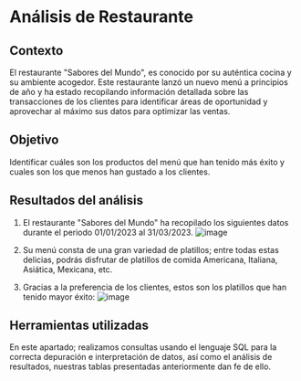 # **Análisis de Restaurante**

## Contexto
 El restaurante "Sabores del Mundo", es conocido por su auténtica cocina y su ambiente acogedor.
 Este restaurante lanzó un nuevo menú a principios de año y ha estado recopilando información detallada sobre las transacciones de los clientes para identificar áreas de oportunidad y aprovechar al máximo sus 
 datos para optimizar las ventas.


## Objetivo
Identificar cuáles son los productos del menú que han tenido más éxito y cuales son los que menos han gustado a los clientes.


## Resultados del análisis
1. El restaurante "Sabores del Mundo" ha recopilado los siguientes datos durante el periodo 01/01/2023 al 31/03/2023.
![image](https://github.com/user-attachments/assets/db8d6b4f-0910-4735-8dd9-749d7db7b8a2)

2. Su menú consta de una gran variedad de platillos; entre todas estas delicias, podrás disfrutar de platillos de comida Americana, Italiana, Asiática, Mexicana, etc.					

3. Gracias a la preferencia de los clientes, estos son los platillos que han tenido mayor éxito:
![image](https://github.com/user-attachments/assets/6020895b-401f-4f9f-a8df-d428f1e57927)


## Herramientas utilizadas
En este apartado; realizamos consultas usando el lenguaje SQL para la correcta depuración e interpretación de datos, así como el análisis de resultados, nuestras tablas presentadas anteriormente dan fe de ello.
